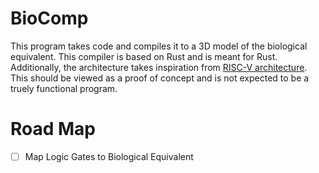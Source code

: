 # BioComp
This program takes code and compiles it to a 3D model of the biological equivalent. This compiler is based on Rust and is meant for Rust. Additionally, the architecture takes inspiration from [RISC-V architecture](https://github.com/riscv). This should be viewed as a proof of concept and is not expected to be a truely functional program.

# Road Map
- [ ] Map Logic Gates to Biological Equivalent